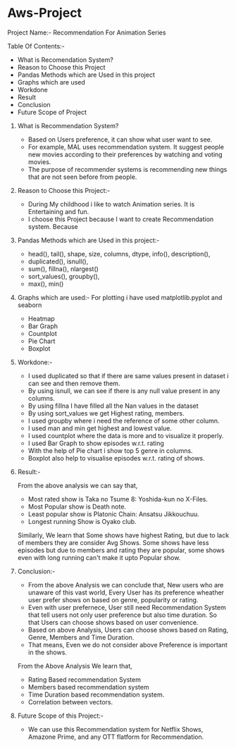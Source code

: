 # Aws-Project

Project Name:- Recommendation For Animation Series

Table Of Contents:-

- What is Recomendation System?
- Reason to Choose this Project
- Pandas Methods which are Used in this project
- Graphs which are used
- Workdone
- Result
- Conclusion
- Future Scope of Project

1) What is Recommendation System?


   - Based on Users preference, it can show what user want to see.
   - For example, MAL uses recommendation system. It suggest people new movies according to their preferences by watching and voting movies.
   - The purpose of recommender systems is recommending new things that are not seen before from people.

2) Reason to Choose this Project:-

   - During My childhood i like to watch Animation series. It is Entertaining and fun.
   - I choose this Project because I want to create Recommendation system. Because   

3) Pandas Methods which are Used in this project:-

   - head(), tail(), shape, size, columns, dtype, info(), description(),
   - duplicated(), isnull(),
   - sum(), fillna(), nlargest()
   - sort_values(), groupby(),
   -  max(), min()

4) Graphs which are used:- For plotting i have used matplotlib.pyplot and seaborn

   - Heatmap
   - Bar Graph
   - Countplot
   - Pie Chart
   - Boxplot

5) Workdone:-

   - I used duplicated so that if there are same values present in dataset i can see and then remove them.
   - By using isnull, we can see if there is any null value present in any columns.
   - By using fillna I have filled all the Nan values in the dataset
   - By using sort_values we get Highest rating, members.
   - I used groupby where i need the reference of some other column.
   - I used man and min get highest and lowest value.
   - I used countplot where the data is more and to visualize it properly.
   - I used Bar Graph to show episodes w.r.t. rating
   - With the help of Pie chart i show top 5 genre in columns.
   - Boxplot also help to visualise episodes w.r.t. rating of shows.

6) Result:- 

   From the above analysis we can say that, 
    - Most rated show is Taka no Tsume 8: Yoshida-kun no X-Files.
    - Most Popular show is Death note.
    - Least popular show is Platonic Chain: Ansatsu Jikkouchuu.
    - Longest running Show is Oyako club.

    Similarly, We learn that Some shows have highest Rating, but due to lack of members they are consider Avg Shows.
    Some shows have less episodes but due to members and rating they are popular, some shows even with long running can't make it upto Popular show.


7) Conclusion:- 

   - From the above Analysis we can conclude that, New users who are unaware of this vast world, Every User has its preference wheather user prefer shows on based on genre,     popularity or rating. 
   - Even with user prefernece, User still need Recommendation System that tell users not only user preference but also time duration. So that Users can choose shows based on user convenience.
   - Based on above Analysis, Users can choose shows based on Rating, Genre, Members and Time Duration.
   - That means, Even we do not consider above Preference is important in the shows.

    From the Above Analysis We learn that, 
    - Rating Based recommendation System
    - Members based recommendation system
    - Time Duration based recommendation system.
    - Correlation between vectors.

8) Future Scope of this Project:-

   - We can use this Recommendation system for Netflix Shows, Amazone Prime, and any OTT flatform for Recommendation.




